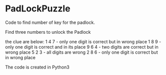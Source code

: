 # PadLockPuzzle
Code to find number of key for the padlock.

Find three numbers to unlock the Padlock

the clue are below: 
1 4 7 - only one digit is correct but in wrong place
1 8 9 - only one digit is correct and in its place
9 6 4 - two digits are correct but in wrong place
5 2 3 - all digits are wrong
2 8 6 - only one digit is correct but in wrong place

The code is created in Python3
